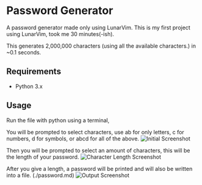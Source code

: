 # Password Generator

A password generator made only using LunarVim.
This is my first project using LunarVim, took me 30 minutes(-ish).

This generates 2,000,000 characters (using all the available characters.) in ~0.1 seconds.

## Requirements
- Python 3.x

## Usage
Run the file with python using a terminal,

You will be prompted to select characters, use ab for only letters, c for numbers, d for symbols, or abcd for all of the above.
<img src="https://i.e-z.host/--%3E/0i982bbe.png" alt="Initial Screenshot">

Then you will be prompted to select an amount of characters, this will be the length of your password.
<img src="https://i.e-z.host/--%3E/mhxlmns8.png" alt="Character Length Screenshot">

After you give a length, a password will be printed and will also be written into a file. (./password.md)
<img src="https://i.e-z.host/--%3E/6l8x08ld.png" alt="Output Screenshot">
